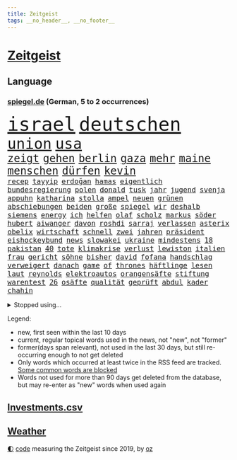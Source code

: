 ```yaml
---
title: Zeitgeist
tags: __no_header__, __no_footer__
---
```


# [Zeitgeist](https://oliz.io/zeitgeist/)

## Language

<h3><a href="https://www.spiegel.de" target="_blank">spiegel.de</a> (German, 5 to 2 occurrences)</h3>
<p style="font-family:monospace">
<span style="font-size:32pt"><a href="news_links.html#israel" class="current">israel</a></span>
<span style="font-size:32pt"><a href="news_links.html#deutschen" class="current">deutschen</a></span>
<br>
<span style="font-size:25pt"><a href="news_links.html#union" class="current">union</a></span>
<span style="font-size:25pt"><a href="news_links.html#usa" class="current">usa</a></span>
<br>
<span style="font-size:18pt"><a href="news_links.html#zeigt" class="current">zeigt</a></span>
<span style="font-size:18pt"><a href="news_links.html#gehen" class="current">gehen</a></span>
<span style="font-size:18pt"><a href="news_links.html#berlin" class="current">berlin</a></span>
<span style="font-size:18pt"><a href="news_links.html#gaza" class="current">gaza</a></span>
<span style="font-size:18pt"><a href="news_links.html#mehr" class="current">mehr</a></span>
<span style="font-size:18pt"><a href="news_links.html#maine" class="new">maine</a></span>
<span style="font-size:18pt"><a href="news_links.html#menschen" class="current">menschen</a></span>
<span style="font-size:18pt"><a href="news_links.html#dürfen" class="current">dürfen</a></span>
<span style="font-size:18pt"><a href="news_links.html#kevin" class="current">kevin</a></span>
<br>
<span style="font-size:12pt"><a href="news_links.html#recep" class="new">recep</a></span>
<span style="font-size:12pt"><a href="news_links.html#tayyip" class="new">tayyip</a></span>
<span style="font-size:12pt"><a href="news_links.html#erdoğan" class="current">erdoğan</a></span>
<span style="font-size:12pt"><a href="news_links.html#hamas" class="current">hamas</a></span>
<span style="font-size:12pt"><a href="news_links.html#eigentlich" class="current">eigentlich</a></span>
<span style="font-size:12pt"><a href="news_links.html#bundesregierung" class="current">bundesregierung</a></span>
<span style="font-size:12pt"><a href="news_links.html#polen" class="current">polen</a></span>
<span style="font-size:12pt"><a href="news_links.html#donald" class="current">donald</a></span>
<span style="font-size:12pt"><a href="news_links.html#tusk" class="current">tusk</a></span>
<span style="font-size:12pt"><a href="news_links.html#jahr" class="current">jahr</a></span>
<span style="font-size:12pt"><a href="news_links.html#jugend" class="current">jugend</a></span>
<span style="font-size:12pt"><a href="news_links.html#svenja" class="current">svenja</a></span>
<span style="font-size:12pt"><a href="news_links.html#appuhn" class="new">appuhn</a></span>
<span style="font-size:12pt"><a href="news_links.html#katharina" class="current">katharina</a></span>
<span style="font-size:12pt"><a href="news_links.html#stolla" class="new">stolla</a></span>
<span style="font-size:12pt"><a href="news_links.html#ampel" class="current">ampel</a></span>
<span style="font-size:12pt"><a href="news_links.html#neuen" class="current">neuen</a></span>
<span style="font-size:12pt"><a href="news_links.html#grünen" class="current">grünen</a></span>
<span style="font-size:12pt"><a href="news_links.html#abschiebungen" class="current">abschiebungen</a></span>
<span style="font-size:12pt"><a href="news_links.html#beiden" class="current">beiden</a></span>
<span style="font-size:12pt"><a href="news_links.html#große" class="current">große</a></span>
<span style="font-size:12pt"><a href="news_links.html#spiegel" class="current">spiegel</a></span>
<span style="font-size:12pt"><a href="news_links.html#wir" class="current">wir</a></span>
<span style="font-size:12pt"><a href="news_links.html#deshalb" class="current">deshalb</a></span>
<span style="font-size:12pt"><a href="news_links.html#siemens" class="current">siemens</a></span>
<span style="font-size:12pt"><a href="news_links.html#energy" class="current">energy</a></span>
<span style="font-size:12pt"><a href="news_links.html#ich" class="current">ich</a></span>
<span style="font-size:12pt"><a href="news_links.html#helfen" class="current">helfen</a></span>
<span style="font-size:12pt"><a href="news_links.html#olaf" class="current">olaf</a></span>
<span style="font-size:12pt"><a href="news_links.html#scholz" class="current">scholz</a></span>
<span style="font-size:12pt"><a href="news_links.html#markus" class="current">markus</a></span>
<span style="font-size:12pt"><a href="news_links.html#söder" class="current">söder</a></span>
<span style="font-size:12pt"><a href="news_links.html#hubert" class="current">hubert</a></span>
<span style="font-size:12pt"><a href="news_links.html#aiwanger" class="current">aiwanger</a></span>
<span style="font-size:12pt"><a href="news_links.html#davon" class="current">davon</a></span>
<span style="font-size:12pt"><a href="news_links.html#roshdi" class="new">roshdi</a></span>
<span style="font-size:12pt"><a href="news_links.html#sarraj" class="new">sarraj</a></span>
<span style="font-size:12pt"><a href="news_links.html#verlassen" class="current">verlassen</a></span>
<span style="font-size:12pt"><a href="news_links.html#asterix" class="new">asterix</a></span>
<span style="font-size:12pt"><a href="news_links.html#obelix" class="new">obelix</a></span>
<span style="font-size:12pt"><a href="news_links.html#wirtschaft" class="current">wirtschaft</a></span>
<span style="font-size:12pt"><a href="news_links.html#schnell" class="current">schnell</a></span>
<span style="font-size:12pt"><a href="news_links.html#zwei" class="current">zwei</a></span>
<span style="font-size:12pt"><a href="news_links.html#jahren" class="current">jahren</a></span>
<span style="font-size:12pt"><a href="news_links.html#präsident" class="current">präsident</a></span>
<span style="font-size:12pt"><a href="news_links.html#eishockeybund" class="new">eishockeybund</a></span>
<span style="font-size:12pt"><a href="news_links.html#news" class="current">news</a></span>
<span style="font-size:12pt"><a href="news_links.html#slowakei" class="current">slowakei</a></span>
<span style="font-size:12pt"><a href="news_links.html#ukraine" class="current">ukraine</a></span>
<span style="font-size:12pt"><a href="news_links.html#mindestens" class="current">mindestens</a></span>
<span style="font-size:12pt"><a href="news_links.html#18" class="current">18</a></span>
<span style="font-size:12pt"><a href="news_links.html#pakistan" class="current">pakistan</a></span>
<span style="font-size:12pt"><a href="news_links.html#40" class="current">40</a></span>
<span style="font-size:12pt"><a href="news_links.html#tote" class="current">tote</a></span>
<span style="font-size:12pt"><a href="news_links.html#klimakrise" class="current">klimakrise</a></span>
<span style="font-size:12pt"><a href="news_links.html#verlust" class="current">verlust</a></span>
<span style="font-size:12pt"><a href="news_links.html#lewiston" class="new">lewiston</a></span>
<span style="font-size:12pt"><a href="news_links.html#italien" class="current">italien</a></span>
<span style="font-size:12pt"><a href="news_links.html#frau" class="current">frau</a></span>
<span style="font-size:12pt"><a href="news_links.html#gericht" class="current">gericht</a></span>
<span style="font-size:12pt"><a href="news_links.html#söhne" class="current">söhne</a></span>
<span style="font-size:12pt"><a href="news_links.html#bisher" class="current">bisher</a></span>
<span style="font-size:12pt"><a href="news_links.html#david" class="current">david</a></span>
<span style="font-size:12pt"><a href="news_links.html#fofana" class="new">fofana</a></span>
<span style="font-size:12pt"><a href="news_links.html#handschlag" class="current">handschlag</a></span>
<span style="font-size:12pt"><a href="news_links.html#verweigert" class="current">verweigert</a></span>
<span style="font-size:12pt"><a href="news_links.html#danach" class="current">danach</a></span>
<span style="font-size:12pt"><a href="news_links.html#game" class="current">game</a></span>
<span style="font-size:12pt"><a href="news_links.html#of" class="current">of</a></span>
<span style="font-size:12pt"><a href="news_links.html#thrones" class="current">thrones</a></span>
<span style="font-size:12pt"><a href="news_links.html#häftlinge" class="new">häftlinge</a></span>
<span style="font-size:12pt"><a href="news_links.html#lesen" class="current">lesen</a></span>
<span style="font-size:12pt"><a href="news_links.html#laut" class="current">laut</a></span>
<span style="font-size:12pt"><a href="news_links.html#reynolds" class="current">reynolds</a></span>
<span style="font-size:12pt"><a href="news_links.html#elektroautos" class="current">elektroautos</a></span>
<span style="font-size:12pt"><a href="news_links.html#orangensäfte" class="new">orangensäfte</a></span>
<span style="font-size:12pt"><a href="news_links.html#stiftung" class="current">stiftung</a></span>
<span style="font-size:12pt"><a href="news_links.html#warentest" class="current">warentest</a></span>
<span style="font-size:12pt"><a href="news_links.html#26" class="current">26</a></span>
<span style="font-size:12pt"><a href="news_links.html#osäfte" class="new">osäfte</a></span>
<span style="font-size:12pt"><a href="news_links.html#qualität" class="current">qualität</a></span>
<span style="font-size:12pt"><a href="news_links.html#geprüft" class="current">geprüft</a></span>
<span style="font-size:12pt"><a href="news_links.html#abdul" class="new">abdul</a></span>
<span style="font-size:12pt"><a href="news_links.html#kader" class="current">kader</a></span>
<span style="font-size:12pt"><a href="news_links.html#chahin" class="new">chahin</a></span>
</p>
<details>
<summary>Stopped using...</summary>
<p class="former" style="font-size:12pt">
antreten(1099) diktator(1099) vergewaltigt(1099) verschiedene(1099) ausgesprochen(1098) philippinen(1098) strafen(1098) vfl(1098) arsenal(1097) bedeuten(1097) eindruck(1097) gelegt(1097) infektionen(1097) mali(1097) nötig(1097) 2015(1096) ausnahmen(1096) drehen(1096) verhängte(1096) abgang(1095) aufsehen(1095) beispielen(1095) beschäftigten(1095) john(1095) kolumnist(1095) korruption(1095) kraftvoll(1095) literatur(1095) madrid(1095) schwangerschaft(1095) solle(1095) verschärft(1095) aufnehmen(1094) bedenken(1094) eingebrochen(1094) flick(1094) genannt(1094) höchsten(1094) konfrontiert(1094) lukaschenko(1094) lust(1094) unabhängige(1094) verabschiedet(1094) verstorbenen(1094) falsche(1093) geschafft(1093) sexueller(1093) villa(1093) übergriffe(1093) breitet(1092) mediziner(1092) schatten(1092) brauchte(1091) dadurch(1091) kritisch(1091) mengen(1091) strecke(1091) super(1091) wirkung(1091) bahnhof(1090) hervor(1090) machthaber(1090) manuel(1090) mitunter(1090) nummer(1090) rasant(1090) warf(1090) zoo(1090) altes(1089) george(1089) schülerinnen(1089) anbieten(1088) halben(1088) rettet(1088) verfassungsschutz(1088) wirtschaftlichen(1088) australische(1087) medienbericht(1087) beachten(1086) gehalten(1086) weltwirtschaft(1086) eigentümer(1085) umsatz(1085) verfolgt(1085) erhielt(1084) profitiert(1084) zweimal(1084) design(1083) klimapolitik(1082) restaurants(1082) eigener(1081) kim(1081) mitteln(1081) erfunden(1080) erkrankung(1080) kindes(1080) teenager(1080) auftrag(1079) schnellen(1079) vorjahr(1079) verbindet(1078) erwischt(1076) sexuellen(1075) vieles(1075) aufarbeitung(1074) gekauft(1074) spitzenreiter(1074) bisherigen(1073) marco(1073) sendung(1073) exporte(1072) garten(1070) gehörte(1070) provokation(1070) vorgegangen(1069) eingeleitet(1067) ämter(1067) bestmarke(1066) einig(1066) größere(1066) präsenz(1066) holte(1065) konferenz(1065) apps(1063) automatisch(1062) georg(1058) möglichkeiten(1057) spannend(1055) herausforderung(1054) sarah(1053) erhöhung(1051) gruppen(1050) kontert(1047) johannes(1040) verdoppelt(1039) missbrauchs(1036) aktionen(1031) marine(1031) cdu/csu(1028) coronaimpfung(1020) nick(1011) leiter(1009) festgesetzt(1003) polizeiruf(995) konfrontation(980) anna(978) lehrerin(970) direkten(949) notstand(948) hochschulen(938) happy(936) abgestürzt(914) banken(894) fußballnationalmannschaft(886) holz(880) kleidung(838) truppe(835) verdi(835) belastung(831) kilogramm(824) partnerschaft(822) gremium(802) ausgefallen(801) zerstörten(790) schwarz(786) funktionen(776) zurückziehen(772) hoffenheim(770) machtübernahme(769) energiepreise(766) gehälter(756) gewandt(756) erreichte(752) irritiert(752) tiger(751) fehlender(749) offene(748) versetzt(742) einigt(738) beeinflusst(735) empfehlen(725) stern(715) hafenstadt(699) beliebt(697) reine(692) schusswaffen(691) coaching(690) schienen(689) vorgesehen(685) kiews(682) stephen(677) einfacher(676) angekündigte(669) pink(667) windräder(659) buschmann(654) symbol(653) gefühle(651) klara(647) flugzeugen(640) neuwagen(639) spektakel(638) explosionen(629) lemke(629) steffi(629) schwieriger(628) nutzten(622) einheiten(613) ergeben(612) journalismus(609) mbappé(601) oppositionellen(596) dubiosen(588) samt(588) spiegeltitelstory(588) ankommt(579) fünften(579) schneiden(577) angriffskrieg(572) 34(571) austausch(571) verliehen(567) ungewiss(565) koch(562) prominenter(558) königsklasse(553) pole(553) fox(552) spart(552) erlauben(549) herrschte(549) angestellte(546) spannung(545) ausstieg(541) schönen(540) drohe(539) großmutter(530) haare(530) indische(529) vermisster(526) umstände(523) erfurt(516) isoliert(513) verhängnis(513) politisches(509) discounter(508) zunahme(502) ausgebaut(501) sylt(501) computer(499) ausgezahlt(498) 110(492) mitarbeitende(486) drin(484) ramelow(482) gegenzug(477) plädieren(474) olympiasiegerin(473) genauer(466) krebserkrankung(464) frist(448) freispruch(439) revolution(435) wagnersöldner(433) drohnenangriff(432) wärmepumpen(428) streiks(424) psychischen(423) vizekanzler(423) vergisst(406) gendern(404) telekom(404) eben(399) klimaprotest(399) kita(396) behindert(393) monika(385) entzieht(382) 1400(381) halbzeit(379) nationaltrainer(379) stützt(379) angreifen(378) rutscht(374) elektronische(371) sportdirektor(371) direktor(368) neymar(368) erzeugerpreise(365) versehen(364) belege(362) pakete(362) hit(360) sparkurs(359) razzien(358) großeinsatz(357) kohl(352) beerdigt(350) bachmut(343) hochwasser(340) songs(339) leidenschaft(337) aneinander(335) human(335) one(331) düstere(327) adolf(325) unerlaubt(324) serben(323) singt(321) bewirken(320) schmecken(320) artenschutz(318) kampfjets(318) unesco(318) zehntausenden(318) rennens(314) rupert(314) euphorie(310) russell(310) 2011(309) vorsichtig(308) interviews(307) angriffskrieges(305) check(305) marcel(304) gefallene(302) jong(302) un(302) asiatische(301) banker(300) heiraten(299) little(299) fachkräften(298) geschosse(298) hinnehmen(295) dritter(294) verwendet(294) unglaublich(293) schulsystem(289) biontech(286) lockt(286) traditionellen(286) udo(286) gebet(285) bass(284) sensation(283) reisebus(282) viertagewoche(281) ignorieren(279) manfred(279) weber(279) applaus(277) sachsens(275) ussängerin(275) nepal(274) staatsgebiet(274) luftverschmutzung(273) psg(273) missbrauchsvorwürfen(272) amtsantritt(270) 18jähriger(269) grünenchefin(269) ricarda(269) wilden(268) plätzen(265) mischt(264) landwirte(263) temperatur(263) fernando(262) rivale(261) minderjährig(260) menschlichen(259) nervt(259) 52(258) openai(258) unosicherheitsrat(258) outfits(257) umweltministerin(257) wagnerchef(257) startups(255) fatalen(254) katastrophal(254) gelangt(253) neubau(253) totes(253) 5000(252) justizreform(252) abnehmen(251) fahrbahn(251) nötigung(251) geywitz(250) jene(250) baden(249) gedemütigt(249) highlight(248) annehmen(245) bauministerin(245) bestrafen(245) bildet(245) ausgerufen(244) beschleunigt(244) filmen(244) manöver(244) polizeiangaben(244) cumexskandal(243) erstellt(242) kläger(242) bienen(241) junior(241) fernhalten(240) schleswigholsteins(240) laufbahn(239) sondervermögen(239) europawahl(238) tarifverhandlungen(238) spielerinnen(237) militäreinsatz(236) saintgermain(235) spezies(235) ministerpräsidenten(234) seltenen(233) augenhöhe(231) bauarbeiten(231) nachträglich(231) lampedusa(230) uhren(230) bemühen(229) lieferte(229) premiers(229) sächsische(229) anpassen(228) trier(228) arbeitskampf(226) alonso(225) leiterin(225) rivalen(225) bewerten(221) feinstaub(220) gebäuden(220) schlappe(220) haushaltsstreit(219) joggen(219) leichtathletik(219) verschont(219) warb(219) blüht(218) 30000(217) rekonstruieren(217) stürzten(217) ofen(216) schwimmbad(216) 15jähriger(215) flutkatastrophe(215) beweismittel(212) wang(212) aldi(211) rio(211) leuchten(210) rheinische(209) zukünftig(208) gesprächen(207) jamshid(207) laden(207) roger(207) sharmahd(207) tragischen(207) fließen(205) germany(204) name(204) denkmal(203) laune(203) leonardo(203) qualifying(203) schwedischen(203) ethnische(201) kippte(201) koma(201) rebellion(201) rüstungskonzern(201) spektakulärer(200) verursachte(199) bewertungen(198) pen(198) machtdemonstration(197) li(195) w(195) linksextremen(194) konkurrent(193) angelegenheit(192) einspruch(192) deutliches(191) erschaffen(191) marseille(190) kleinkind(189) bewährung(188) erteilen(187) wiederwahl(187) aussterben(186) ubs(186) heutige(185) schwankt(185) heben(184) greenwashing(182) rückhalt(182) schadstoffe(182) versammelten(181) 13jährige(180) beziehen(175) droge(175) niemandem(175) vorausgesetzt(175) alexandria(174) fax(174) hausdurchsuchung(174) kolo(174) muani(174) populisten(174) randal(174) helmut(173) lina(173) beweis(172) bezwingt(171) dgb(171) konrad(171) niedergestochen(171) radprofi(171) stolpern(170) constantin(169) ost(169) sehnsucht(169) sponsor(169) klettern(168) nachbarschaftsstreit(168) rechtspopulistischen(168) bestellte(166) gräfenhausen(166) bürgerkriegs(165) fahndung(165) sang(163) schusswechsel(163) gekappt(161) seil(161) kostümen(160) rotenburg(160) erfordert(159) großrazzia(158) rezepte(158) votum(158) wiederholten(158) explodiert(157) support(157) funk(155) gästen(155) meilenstein(155) bestzeit(154) ifo(154) uniform(154) treffens(153) billig(152) kane(151) übergibt(151) aufstands(150) preiskampf(150) prominentem(150) fabriken(149) zürich(149) 53jährige(148) innovation(148) pérez(148) dienste(147) drehbuchautoren(147) bildungsminister(146) fertigen(146) morde(146) rekrutieren(144) großvaters(143) aufsteiger(142) kurioser(142) schwärmt(141) spielplatz(141) pilot(140) verwechselt(140) vice(140) weltbeste(140) monster(139) motto(139) schlagabtausch(139) sommerurlaub(139) gesellschaftlichen(138) versöhnliche(138) peters(137) rechnung(137) camp(136) ozeane(136) übergang(136) diplomatischen(134) gunst(134) heinzchristian(134) strache(134) taktik(134) einzigartige(133) evpchef(133) blockt(132) donezk(132) arne(131) beliebteste(131) erdrutsch(131) friedhof(131) naturschutz(131) flüchtlingszahlen(130) wärme(130) pfleger(129) wahlkampfauftritt(129) militärischer(128) wappnet(128) beckenbauer(127) gegenmittel(127) schläge(127) selbstständig(127) einziehen(126) hagel(126) kylian(126) tritte(126) ussenator(126) we(126) erika(125) menschlicher(125) sizilien(125) treu(125) ungereimtheiten(125) ballermann(124) sand(124) zusammenarbeiten(124) lasso(123) faire(122) kreuzung(122) shell(122) 38jähriger(121) morgens(121) abenteuer(120) verlorene(120) hitzewellen(119) wümme(119) zulasten(119) gehoben(118) genießt(118) grundsätzliche(118) ätna(118) argumentiert(117) strich(117) aufgetreten(116) marktführer(116) versäumnisse(116) ausgeht(115) babyboomer(115) fotografieren(115) kurti(115) kürzungen(115) gesamtsieg(114) protestierende(114) sinkenden(114) unterschied(114) achttausender(113) gehweg(113) missstände(113) kran(112) model(112) schärferen(112) jeweils(111) eignung(110) millionenfach(110) schnellstmöglich(110) schuldenbremse(110) kadyrow(109) ramsan(109) transfers(109) tschetschenische(109) fotovoltaik(108) vielzahl(108) äthiopien(108) ausgestellt(107) faxgeräte(107) geht’s(107) neudelhi(107) parteivorstand(107) überarbeitet(107) zügen(106) oberfläche(105) telefon(105) abgaswerten(104) busfahrer(104) militärflugzeuge(104) millionenstrafe(104) präzise(104) unterschätzte(104) weltspitze(104) autokrat(103) zwischenfall(103) ehemaliges(102) fleck(102) afdkandidat(101) anträge(101) hauch(100) homophobe(100) nations(100) überlegen(100) diskriminiert(99) gelb(99) luftverteidigung(99) geretteten(98) leverkusens(98) wettbewerber(98) abends(97) architekten(97) begehrten(97) berufen(97) feierabend(97) huawei(97) smartwatches(97) speziellen(97) strömung(97) weltkulturerbe(97) griechischer(96) innenausschuss(96) ross(96) jemanden(95) meines(95) missbrauchsverdacht(95) präsidentenwahl(95) verkehrskontrolle(95) verschwindet(95) dreitägige(94) erhaschen(94) essener(94) liebeserklärung(94) parteifreunde(94) seitenhieb(94) vorzeitigen(94) zwischenstopp(94) entscheidende(93) zulieferer(93) abu(92) asiatischen(92) ausgestorben(92) travis(92) vergangen(92) verräter(92) zwischenzeitlich(92) abgebaut(91) dirndl(91) feindbild(91) nachhaltige(91) ökotest(91) eingestürztes(90) frauenanteil(90) jährlichen(90) kleiderordnung(90) untergraben(90) weltmeere(90) beschloss(89) einnahmequelle(89) gutachter(89) iraner(89) polarisiert(89) unterbunden(89) wittert(89) desaster(88) mobilfunknetz(88) nahel(88) verleiht(88) bewerbungen(87) rewe(87) wählten(87) antiterrormaßnahmen(86) entfacht(86) gasriesen(86) schmidt(86) asphalt(85) aufgebracht(85) dfbfußballerinnen(85) eingang(85) einnehmen(85) göteborg(85) kellner(85) quälen(85) radsportszene(85) achterbahn(84) anerkennung(84) biete(84) campen(84) einbaut(84) estate(84) fotografin(84) prüfer(84) rapide(84) schande(84) strotzt(84) weizen(84) bearbeitet(83) cafés(83) energiepolitik(83) vernünftig(83) schwitzen(82) totgeglaubte(82) verwahrt(82) für's(81) hunderttausend(81) lenkrad(81) potenzieller(81) spektakuläres(81) staatsbesuch(81) winzige(81) bewaffnete(80) highway(80) wahlsiege(80) überweist(80) altersklasse(79) autofrei(79) darlehen(79) europameister(79) luftiger(79) oscarakademie(79) perfekter(79) reiter(79) verwesungsgeruch(79) einzuführen(78) industriestrompreis(78) jubelte(78) schriftlich(78) schönste(78) währende(78) geächtet(77) himalaja(77) piastri(77) sainz(77) tiroler(77) wahnsinnigen(77) dazn(76) delmenhorst(76) dhabi(76) himmelskörper(76) immobiliensektor(76) schichten(76) vorgetragen(76) wahrnehmung(76) weltmeisterinnen(76) anfühlt(75) atomenergiebehörde(75) ausschuss(75) becher(75) biblischen(75) darmstädter(75) fashion(75) flyer(75) getreideabkommen(75) megan(75) moderieren(75) week(75) abenteuerlichen(74) bautzen(74) neugeborenen(74) sambia(74) unterscheiden(74) juristin(73) kampfpanzer(73) oppenheimer(73) schwesig(73) tank(73) tiktoknutzer(73) unterhalt(73) vollen(73) atmete(72) bob(72) exemplar(72) geleistet(72) sondersitzung(72) gerichtsmediziner(71) isolation(71) jameswebbweltraumteleskops(71) rave(71) seriensieger(71) subventionieren(71) utah(71) ausstehende(70) listenplatz(70) prellbock(70) schwimmenden(70) tierquälerei(70) balance(69) bonucci(69) empfindlich(69) ferrarifahrer(69) schüttet(69) abneigung(68) adenauer(68) bildungssystem(68) mancher(68) medienunternehmen(68) schnitten(68) bp(67) denselben(67) lindenberg(67) marko(67) schreiber(67) abbau(66) alexia(66) costa(66) höxter(66) ko(66) nebeneffekt(66) orientieren(66) putellas(66) sitzblockaden(66) tiefgreifende(66) aufgegriffen(65) copilot(65) libyschen(65) salz(65) sonde(65) verprügelt(65) zehnmal(65) fortschrittlich(64) gender(64) jemen(64) modiregierung(64) pennsylvania(64) pulverisiert(64) sonnensystem(64) spanierin(64) strafraum(64) visa(64) culture(63) frohms(63) geströmt(63) lehrermangel(63) merle(63) podium(63) touristin(63) trainingsprogramm(63) vereint(63) weltfußballerin(63) gefährliches(62) ifogeschäftsklimaindex(62) legoland(62) libysche(62) pulverisierte(62) verschlechtert(62) kindesmissbrauch(61) oberhaus(61) vortag(61) bestiegen(60) harmonie(60) heimatland(60) metern(60) o’connor(60) probt(60) rapinoe(60) sinéad(60) wohnraummangel(60) autofrachter(59) cd(59) folter(59) fotografie(59) großflächig(59) impfung(59) raststätten(59) verkaufsstart(59) verschwundener(59) durchzuhalten(58) fremantle(58) le(58) marokkos(58) sportlerin(58) umgarnt(58) bayreuth(57) draxler(57) erkämpften(57) frankensteins(57) intensiver(57) lebensfreude(57) naturkatastrophen(57) verzögerungen(57) windrädern(57) überbewertet(57) ausbricht(56) cancel(56) europaweit(56) freundinnen(56) glich(56) korrigiert(56) nachvollziehen(56) rasche(56) routiniers(56) schriftstellers(56) verendet(56) ausverkauf(55) geister(55) getreidefrachter(55) hartmann(55) lagune(55) untätigkeit(55) völkermord(55) zurückzahlen(55) abkehr(54) achterbahnunfall(54) ausgestorbener(54) ausscheiden(54) einzelkritik(54) emobilität(54) geschleppt(54) ideologischen(54) kandidiert(54) kartoffeln(54) recklinghausen(54) webstars(54) nathan(53) schwimmende(53) berufe(52) ehrung(52) erfolgreicher(52) gerichtsanhörung(52) profite(52) statue(52) zelebriert(52) 96(51) alters(51) beirat(51) benachteiligten(51) exfrau(51) lizzo(51) mislintat(51) unerwarteten(51) voyager(51) 49eurotickets(50) christina(50) clooney(50) deep(50) geschäftsleuten(50) kruse(50) topteams(50) überraschendes(50) obdachlosen(49) verschmutzte(49) wmaufarbeitung(49) zigtausende(49) islam(48) johanna(48) sangen(48) visavergabe(48) welten(48) wmspitzenreiter(48) afdkandidaten(47) alexa(47) anreise(47) birmingham(47) bildungswesen(46) fahrlässig(46) fass(46) fehlverhaltens(46) freistaats(46) gadgets(46) kapsel(46) klimafonds(46) langfristige(46) lauren(46) matsch(46) regelrechten(46) topstürmer(46) verfolgten(46) wahrzeichen(46) einlassstopp(45) generationenvertrag(45) irrtümlich(45) kärnten(45) usschauspielerin(45) löscht(44) trainerjob(44) ärgert(44) fallschirmjäger(43) gemeistert(43) homophober(43) hurrikansaison(43) nationaltrainerin(43) xabi(43) 03(42) angepassten(42) badenwürttembergischen(42) comer(42) coronaimpfstoff(42) grönlands(42) krebserregende(42) netrebko(42) störaktion(42) aufstehen(41) bagger(41) emporkömmlinge(41) geratene(41) steuererleichterung(41) trotzig(41) ökologischen(41) mediales(40) motors(40) taxis(40) konjunkturprogramm(39) künstlerischen(39) schlaglicht(39) dinos(38) johann(38) niedrigere(38) schwachen(38) südfrankreich(38) kampfflugzeug(37) nordkoreas(37) pfefferspray(37) schockieren(37) vereitelte(37) belustigt(36) betrag(36) exfreundin(36) jubeln(36) rtl(36) angelegte(35) disziplin(35) energiestandards(35) entlarven(35) ermordeten(35) flüssigerdgas(35) jenni(35) neubauten(35) sicherungsverwahrung(35) spiegelanfrage(35) veruntreuung(35) zeitschrift(35) zwanzigern(35) absprache(34) festkleben(34) harmlos(34) reality(34) autodach(33) belohnung(33) genuss(33) jersey(33) orientierungslos(33) peinlichen(33) waffengewalt(33) dubiose(32) einstecken(32) interessierte(32) schwarzmeerhafen(32) uswahl(32) absturzes(31) anschaffung(31) bemerkungen(31) british(31) bundespartei(31) clip(31) flugzeugs(31) mangelhafte(31) zufallsopfer(31) übergriffig(31) baustopp(30) bundesgesundheitsminister(30) exmitarbeiterin(30) kusseklat(30) nachgebessert(30) neugeborene(30) schlechtesten(30) umland(30) wilfried(30) ägyptischen(30) biografien(29) rihanna(29) starkgemacht(29) tempolimit(29) vergleichen(29) vettel(29) bahnhöfen(28) beerdigung(28) kantersieg(28) kleinanzeigen(28) literaturbetrieb(28) lobten(28) mieterschutz(28) mora(28) rabe(28) terézia(28) erfassten(27) ruinen(27) sträucher(27) 23jährigen(26) beziffert(26) immobilienkredite(26) libyen(26) norddeutschen(26) senkung(26) dive(25) festhalten(25) gerügt(25) malta(25) moderiert(25) mozart(25) demokrat(24) gazelle(24) militäraktion(24) sticht(24) unabhängig(24) bezahlbare(23) erforschte(23) festgeld(23) menschenhändler(23) boniface(22) bunt(22) geschäftskunden(22) heungmin(22) sicherheitslage(22) son(22) verbrenneraus(22) versteckten(22) vuelta(22) feuern(21) haider(21) hofften(21) schönbohm(21) taktischer(21) timm(21) industriestrompreise(20) verbannen(20) windows(20) explodieren(19) handtuch(19) heimspiel(19) heino(19) pkkvorwurf(19) sardinien(19) stadtrat(19) 5g(18) 76(18) camilla(18) drohnenkrieg(18) monarchen(18) seltenes(18) spanienrundfahrt(18) staatskanzlei(18) 126(17) asylanträge(17) intakt(17) selbstbewusstsein(17) topmodel(17) unzulässige(17) appstores(16) armenische(16) efuels(16) meppen(16) middendorp(16) retters(16) senator(16) spielzug(16) tansania(16) antiautoritären(15) bürgerrechtler(15) kontinuität(15) lebende(15) nordhausen(15) schädel(15) schädeln(15) freizügige(14) karte(14) kostjantyniwka(14) miller(14) nachfahren(14) wemding(14) auschwitz(13) bsichef(13) giro(13) zeitzeugen(13) ausbrach(12) bewusstsein(12) darna(12) freigestellt(12) geschassten(12) industriestrom(12) lauterbachs(12) letztem(12) metal(12) 1981(11) dfbbundestrainer(11) käfer(11) lohnplus(11) personalie(11) qualifikation(11) tagesschausprecher(11) triebwerken(11) verdrängt(11)
</p>
</details>
<p>Legend:
<ul>
<li><span class="new">new</span>, first seen within the last 10 days</li>
<li><span class="current">current</span>, regular topical words used in the news, not "new", not "former"</li>
<li><span class="former">former(days span relevant)</span>, not used in the last 30 days, but still re-occurring enough to not get deleted</li>
<li>Only words which occurred at least twice in the RSS feed are tracked. <a href="language/filters.py">Some common words are blocked</a></li>
<li>Words not used for more than 90 days get deleted from the database, but may re-enter as "new" words when used again</li>
</ul>
</p>

## [Investments](investments.html)[.csv](investments.csv)

## [Weather](weather.html)

<footer>
<a href="javascript:toggleTheme()" class="nav">🌓</a>
<a href="https://github.com/ooz/zeitgeist">code</a> measuring the Zeitgeist since 2019, by <a href="https://oliz.io">oz</a>
</footer>
